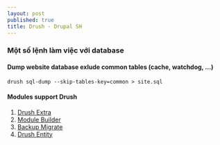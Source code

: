 ```yaml
---
layout: post
published: true
title: Drush - Drupal SH
---
```


### Một số lệnh làm việc với database

#### Dump website database exlude common tables (cache, watchdog, …)

    drush sql-dump --skip-tables-key=common > site.sql

#### Modules support Drush

1. [Drush Extra](http://drupal.org/project/drush_extras "")
1. [Module Builder](http://drupal.org/project/module_builder "")
1. [Backup Migrate](http://drupal.org/project/backup_migrate "")
1. [Drush Entity](http://drupal.org/project/drush_entity "")
